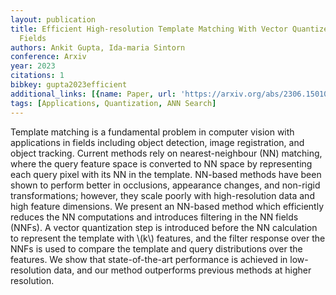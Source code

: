 ```yaml
---
layout: publication
title: Efficient High-resolution Template Matching With Vector Quantized Nearest Neighbour
  Fields
authors: Ankit Gupta, Ida-maria Sintorn
conference: Arxiv
year: 2023
citations: 1
bibkey: gupta2023efficient
additional_links: [{name: Paper, url: 'https://arxiv.org/abs/2306.15010'}]
tags: [Applications, Quantization, ANN Search]
---
```

Template matching is a fundamental problem in computer vision with
applications in fields including object detection, image registration, and
object tracking. Current methods rely on nearest-neighbour (NN) matching, where
the query feature space is converted to NN space by representing each query
pixel with its NN in the template. NN-based methods have been shown to perform
better in occlusions, appearance changes, and non-rigid transformations;
however, they scale poorly with high-resolution data and high feature
dimensions. We present an NN-based method which efficiently reduces the NN
computations and introduces filtering in the NN fields (NNFs). A vector
quantization step is introduced before the NN calculation to represent the
template with \\(k\\) features, and the filter response over the NNFs is used to
compare the template and query distributions over the features. We show that
state-of-the-art performance is achieved in low-resolution data, and our method
outperforms previous methods at higher resolution.
